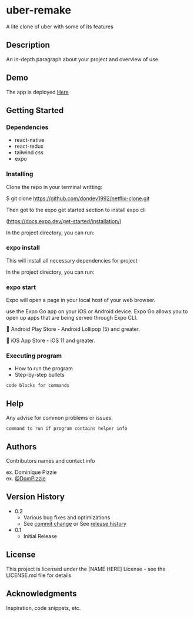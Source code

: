 # uber-remake

A lite clone of uber with some of its features

## Description

An in-depth paragraph about your project and overview of use.

## Demo

The app is deployed [Here](https://exp.host/@dondev1992/uber-clone)

## Getting Started

### Dependencies

* react-native
* react-redux
* tailwind css
* expo


### Installing

Clone the repo in your terminal writting:

$ git clone https://github.com/dondev1992/netflix-clone.git

Then got to the expo get started section to install expo cli

(https://docs.expo.dev/get-started/installation/)

In the project directory, you can run:

### expo install

This will install all necessary dependencies for project

In the project directory, you can run:

### expo start

Expo will open a page in your local host of your web browser.

use the Expo Go app on your iOS or Android device. Expo Go allows you to open up apps that are being served through Expo CLI.

🤖 Android Play Store - Android Lollipop (5) and greater.

🍎 iOS App Store - iOS 11 and greater.


### Executing program

* How to run the program
* Step-by-step bullets
```
code blocks for commands
```

## Help

Any advise for common problems or issues.
```
command to run if program contains helper info
```

## Authors

Contributors names and contact info

ex. Dominique Pizzie  
ex. [@DomPizzie](https://twitter.com/dompizzie)

## Version History

* 0.2
    * Various bug fixes and optimizations
    * See [commit change]() or See [release history]()
* 0.1
    * Initial Release

## License

This project is licensed under the [NAME HERE] License - see the LICENSE.md file for details

## Acknowledgments

Inspiration, code snippets, etc.

